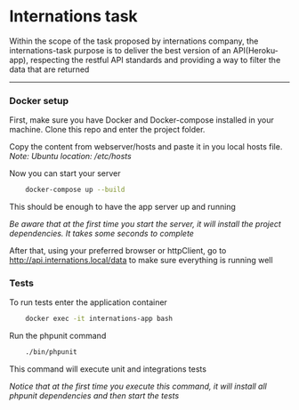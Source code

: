 # Internations task

Within the scope of the task proposed by internations company, 
the internations-task purpose is to deliver the best version of an API(Heroku-app), 
respecting the restful API standards and providing a way to filter the data that 
are returned
____

### Docker setup

First, make sure you have Docker and Docker-compose installed in your machine. 
Clone this repo and enter the project folder.

Copy the content from webserver/hosts and paste it in you local hosts file. 
_Note: Ubuntu location: /etc/hosts_

Now you can start your server

``` bash
    docker-compose up --build
```

This should be enough to have the app server up and running

_Be aware that at the first time you start the server, it will install the project 
dependencies. It takes some seconds to complete_

After that, using your preferred browser or httpClient, go to 
http://api.internations.local/data to make sure everything is running well

### Tests
To run tests enter the application container
``` bash
    docker exec -it internations-app bash
```
Run the phpunit command
``` bash
    ./bin/phpunit
```

This command will execute unit and integrations tests

_Notice that at the first time you execute this command, it will install all 
phpunit dependencies and then start the tests_

